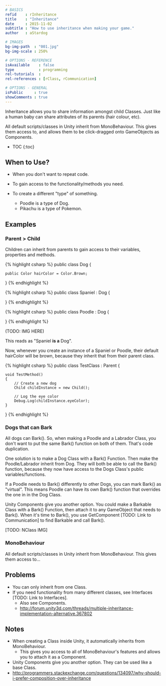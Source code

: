 ```yaml
---
# BASICS
refid    : rInheritance
title    : "Inheritance"
date     : 2015-11-02
subtitle : "How to use inheritance when making your game."
author   : aStardog

# IMAGES
bg-img-path  : "001.jpg"
bg-img-scale : 250%

# OPTIONS - REFERENCE
isAvailable    : false
type           : programming
rel-tutorials  : 
rel-references : [rClass, rCommunication]

# OPTIONS - GENERAL
isPublic     : true
showComments : true
---
```

Inheritance allows you to share information amongst child Classes. Just like a human baby can share attributes of its parents (hair colour, etc).

All default scripts/classes in Unity inherit from MonoBehaviour. This gives them access to, and allows them to be click-dragged onto GameObjects as Components.

* TOC
{:toc}

## When to Use?

* When you don't want to repeat code.
* To gain access to the functionality/methods you need.

* To create a different "type" of something.
  * Poodle is a type of Dog.
  * Pikachu is a type of Pokemon.

## Examples

### Parent > Child

Children can inherit from parents to gain access to their variables, properties and methods.

{% highlight csharp %}
public class Dog {
    
	public Color hairColor = Color.Brown;
	
}
{% endhighlight %}

{% highlight csharp %}
public class Spaniel : Dog {
    
}
{% endhighlight %}

{% highlight csharp %}
public class Poodle : Dog {
    
}
{% endhighlight %}

(TODO: IMG HERE)

This reads as "Spaniel **is a** Dog".

Now, whenever you create an instance of a Spaniel or Poodle, their default hairColor will be brown, because they inherit that from their parent class.

{% highlight csharp %}
public class TestClass : Parent {
    
	void TestMethod()
	{
		// Create a new dog
		Child childInstance = new Child();
		
		// Log the eye color
		Debug.Log(childInstance.eyeColor);
	}
	
}
{% endhighlight %}



### Dogs that can Bark

All dogs can Bark(). So, when making a Poodle and a Labrador Class, you don't want to put the same Bark() function on both of them. That's code duplication.

One solution is to make a Dog Class with a Bark() Function. Then make the Poodle/Labrador inherit from Dog. They will both be able to call the Bark() function, because they now have access to the Dogs Class's public variables/functions.

If a Poodle needs to Bark() differently to other Dogs, you can mark Bark() as "virtual". This means Poodle can have its own Bark() function that overrides the one in in the Dog Class.

Unity Components give you another option. You could make a Barkable Class with a Bark() Function, then attach it to any GameObject that needs to Bark(). When it's time to Bark(), you use GetComponent [TODO: Link to Communication] to find Barkable and call Bark().

[TODO: NClass IMG]

### MonoBehaviour

All default scripts/classes in Unity inherit from MonoBehaviour. This gives them access to...

## Problems

* You can only inherit from one Class.
* If you need functionality from many different classes, see Interfaces [TODO: Link to Interfaces].
  * Also see Components.
  * http://forum.unity3d.com/threads/multiple-inheritance-implementation-alternative.367802

## Notes

* When creating a Class inside Unity, it automatically inherits from MonoBehaviour.
  * This gives you access to all of MonoBehaviour's features and allows you to attach it as a Component.
* Unity Components give you another option. They can be used like a base Class.
* http://programmers.stackexchange.com/questions/134097/why-should-i-prefer-composition-over-inheritance